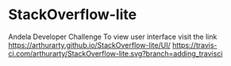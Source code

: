 # StackOverflow-lite
Andela Developer Challenge
To view user interface visit the link https://arthurarty.github.io/StackOverflow-lite/UI/
https://travis-ci.com/arthurarty/StackOverflow-lite.svg?branch=adding_travisci
